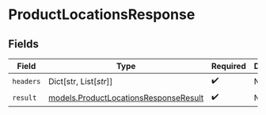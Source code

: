 # ProductLocationsResponse


## Fields

| Field                                                                                | Type                                                                                 | Required                                                                             | Description                                                                          |
| ------------------------------------------------------------------------------------ | ------------------------------------------------------------------------------------ | ------------------------------------------------------------------------------------ | ------------------------------------------------------------------------------------ |
| `headers`                                                                            | Dict[str, List[*str*]]                                                               | :heavy_check_mark:                                                                   | N/A                                                                                  |
| `result`                                                                             | [models.ProductLocationsResponseResult](../models/productlocationsresponseresult.md) | :heavy_check_mark:                                                                   | N/A                                                                                  |